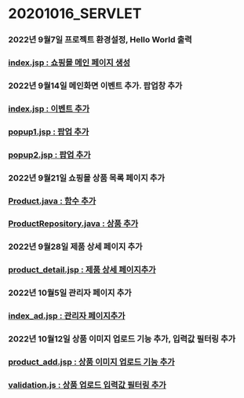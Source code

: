 # 20201016_SERVLET
### 2022년 9월7일 프로젝트 환경설정, Hello World 출력	
### [index.jsp : 쇼핑몰 메인 페이지 생성](https://github.com/NakuyR/20201016_SERVLET/blob/main/index.jsp)
### 2022년 9월14일 메인화면 이벤트 추가. 팝업창 추가
### [index.jsp : 이벤트 추가](https://github.com/NakuyR/20201016_SERVLET/blob/main/index.jsp)
### [popup1.jsp : 팝업 추가](https://github.com/NakuyR/20201016_SERVLET/blob/main/popup/popup1.jsp)
### [popup2.jsp : 팝업 추가](https://github.com/NakuyR/20201016_SERVLET/blob/main/popup/popup2.jsp)
### 2022년 9월21일 쇼핑몰 상품 목록 페이지 추가
### [Product.java : 함수 추가](https://github.com/NakuyR/20201016_SERVLET/blob/main/WEB-INF/src/dto/Product.java)
### [ProductRepository.java : 상품 추가](https://github.com/NakuyR/20201016_SERVLET/blob/main/WEB-INF/src/dao/ProductRepository.java)
### 2022년 9월28일 제품 상세 페이지 추가
### [product_detail.jsp : 제품 상세 페이지추가](https://github.com/NakuyR/20201016_SERVLET/blob/main/product_detail.jsp)
### 2022년 10월5일 관리자 페이지 추가
### [index_ad.jsp : 관리자 페이지추가](https://github.com/NakuyR/20201016_SERVLET/blob/main/admin/index_ad.jsp)
### 2022년 10월12일 상품 이미지 업로드 기능 추가, 입력값 필터링 추가
### [product_add.jsp : 상품 이미지 업로드 기능 추가](https://github.com/NakuyR/20201016_SERVLET/blob/main/admin/product_add.jsp)
### [validation.js : 상품 업로드 입력값 필터링 추가](https://github.com/NakuyR/20201016_SERVLET/blob/main/js/validation.js)